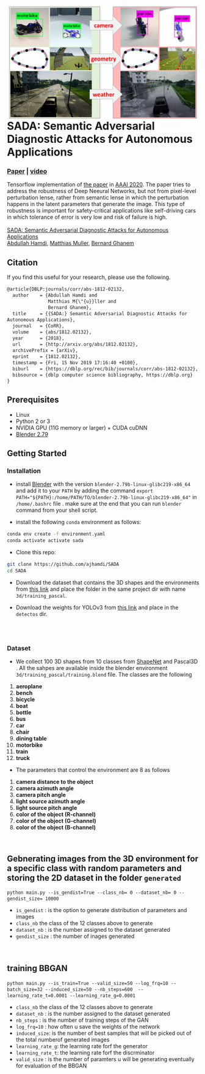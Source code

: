<img src='.//examples/intro.png' align="right" width=500>
<br><br><br><br>

# SADA: Semantic Adversarial Diagnostic Attacks for Autonomous Applications
### [Paper](https://arxiv.org/pdf/1812.02132.pdf) |  [video](https://youtu.be/clguL24kVG0)  <br>
Tensorflow implementation of [the paper](https://arxiv.org/abs/1812.02132) in [AAAI 2020](https://aaai.org/Conferences/AAAI-20/). The paper tries to address the robustness of Deep Neeural Networks, but not from pixel-level perturbation lense, rather from semantic lense in which the perturbation happens in the latent parameters that generate the image. This type of robustness is important for safety-critical applications like self-driving cars in which tolerance of error is very low and risk of failure is high. <br><br>
[SADA: Semantic Adversarial Diagnostic Attacks for Autonomous Applications](https://arxiv.org/pdf/1812.02132.pdf)  
 [Abdullah Hamdi](https://abdullahamdi.com/), [Matthias Muller](https://matthias.pw/), [Bernard Ghanem](http://www.bernardghanem.com/)

## Citation

If you find this useful for your research, please use the following.

```
@article{DBLP:journals/corr/abs-1812-02132,
  author    = {Abdullah Hamdi and
               Matthias M{\"{u}}ller and
               Bernard Ghanem},
  title     = {{SADA:} Semantic Adversarial Diagnostic Attacks for Autonomous Applications},
  journal   = {CoRR},
  volume    = {abs/1812.02132},
  year      = {2018},
  url       = {http://arxiv.org/abs/1812.02132},
  archivePrefix = {arXiv},
  eprint    = {1812.02132},
  timestamp = {Fri, 15 Nov 2019 17:16:40 +0100},
  biburl    = {https://dblp.org/rec/bib/journals/corr/abs-1812-02132},
  bibsource = {dblp computer science bibliography, https://dblp.org}
}
```

## Prerequisites
- Linux 
- Python 2 or 3
- NVIDIA GPU (11G memory or larger) + CUDA cuDNN
- [Blender 2.79](https://www.blender.org/download/releases/2-79/)

## Getting Started
### Installation
- install [Blender](https://www.blender.org/download/releases/2-79/) with the version `blender-2.79b-linux-glibc219-x86_64` and add it to your `PATH` by adding the command `export PATH="${PATH}:/home/PATH/TO/blender-2.79b-linux-glibc219-x86_64"` in `/home/.bashrc` file . make sure at the end that you can run `blender` command from your shell script. 

- install the following `conda` environment as follows: 
```bash
conda env create -f environment.yaml
conda activate activate sada
```
- Clone this repo:
```bash
git clone https://github.com/ajhamdi/SADA
cd SADA
```

- Download the dataset that contains the 3D shapes and the environments from [this link](https://drive.google.com/drive/folders/1IFKOivjYXBQOhnc2WV7E4hipxCtSoB4u?usp=sharing) and place the folder in the same project dir with name `3d/training_pascal`. 

- Download the weights for YOLOv3 from [this link](https://drive.google.com/file/d/1FeHobYulruf98ZOnWVpmqK8vza2u6MX-/view?usp=sharing) and place in the `detectos` dir. 

<br><br>

### Dataset
- We collect 100 3D shapes from 10 classes from [ShapeNet](https://www.shapenet.org/) and Pascal3D . All the sahpes are available inside the blender environment `3d/training_pascal/training.blend` file. The classes are the following 
1. **aeroplane** 
1. **bench** 
1. **bicycle**
1. **boat**
1. **bottle** 
1. **bus** 
1. **car** 
1. **chair** 
1. **dining table** 
1. **motorbike** 
1. **train** 
1. **truck** 

- The parameters that control the environment are 8 as follows  
1. **camera distance to the object** 
1. **camera azimuth angle** 
1. **camera pitch angle** 
1. **light source azimuth angle** 
1. **light source pitch angle** 
1. **color of the object (R-channel)** 
1. **color of the object (G-channel)** 
1. **color of the object (B-channel)** 


<br>

## Gebnerating images from the 3D environment for a specific class with random parameters and storing the 2D dataset in the folder `generated` 

```
python main.py --is_gendist=True --class_nb= 0 --dataset_nb= 0 --gendist_size= 10000
```
* `is_gendist` : is the option to generate distribution of parameters and images  <br>
* `class_nb` the class of the 12 classes above to generate  <br>
* `dataset_nb` : is the number assigned to the dataset generated  <br>
* `gendist_size` : the number of inages generated  <br>
<br><br>


## training BBGAN
 

```
python main.py --is_train=True --valid_size=50 --log_frq=10 --batch_size=32 --induced_size=50 --nb_steps=600  --learning_rate_t=0.0001 --learning_rate_g=0.0001
```
* `class_nb` the class of the 12 classes above to generate  <br>
* `dataset_nb` : is the number assigned to the dataset generated  <br>
* `nb_steps` : is the number of training steps of the GAN <br>
* `log_frq=10` : how often u save the weights of the network<br>
* `induced_size`: is the number of best samples that will be picked out of the total numberof generated images  <br>
* `learning_rate_g`: the learning rate forf the generator
* `learning_rate_t`: the learning rate forf the discrminator
* `valid_size` : is the number of paramters u will be generating eventually for evaluation of the BBGAN <br>


<br><br>
